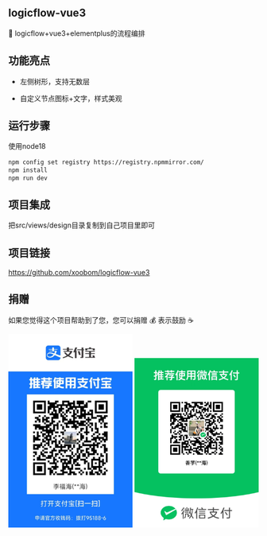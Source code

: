 ## logicflow-vue3

🎉 logicflow+vue3+elementplus的流程编排



## 功能亮点

- 左侧树形，支持无数层

- 自定义节点图标+文字，样式美观



## 运行步骤

使用node18

```
npm config set registry https://registry.npmmirror.com/
npm install
npm run dev
```



## 项目集成

把src/views/design目录复制到自己项目里即可



## 项目链接

https://github.com/xoobom/logicflow-vue3




## 捐赠

如果您觉得这个项目帮助到了您，您可以捐赠 :moneybag: 表示鼓励 :coffee:
<div>
  <img width="250" src="./img/alipay.jpg">
  <img width="250" src="./img/wechatpay.jpg">
</div>